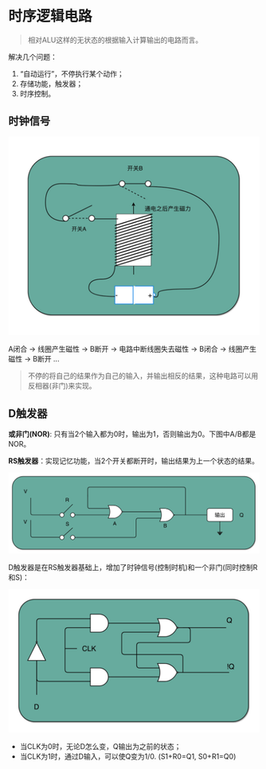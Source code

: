 # 时序逻辑电路

> 相对ALU这样的无状态的根据输入计算输出的电路而言。

解决几个问题：
1. “自动运行”，不停执行某个动作；
2. 存储功能，触发器；
3. 时序控制。

## 时钟信号

![image](https://github.com/ingangi/blog/blob/master/img/clock_circle.jpeg)

A闭合 -> 线圈产生磁性 -> B断开 -> 电路中断线圈失去磁性 -> B闭合 -> 线圈产生磁性 -> B断开 ...

> 不停的将自己的结果作为自己的输入，并输出相反的结果，这种电路可以用反相器(非门)来实现。

## D触发器

**或非门(NOR)**: 只有当2个输入都为0时，输出为1，否则输出为0。下图中A/B都是NOR。

**RS触发器**：实现记忆功能，当2个开关都断开时，输出结果为上一个状态的结果。

![image](https://github.com/ingangi/blog/blob/master/img/rs_flip.jpeg)

D触发器是在RS触发器基础上，增加了时钟信号(控制时机)和一个非门(同时控制R和S)：

![image](https://github.com/ingangi/blog/blob/master/img/d_flip.jpeg)

- 当CLK为0时，无论D怎么变，Q输出为之前的状态；
- 当CLK为1时，通过D输入，可以使Q变为1/0. (S1+R0=Q1, S0+R1=Q0)